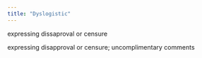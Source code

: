 ```yaml
---
title: "Dyslogistic"
---
```

expressing dissaproval or censure

expressing disapproval or censure; uncomplimentary comments

